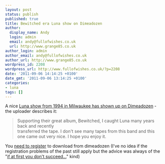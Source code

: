 ```yaml
---
layout: post
status: publish
published: true
title: Bewitched era Luna show on Dimeadozen
author:
  display_name: Andy
  login: admin
  email: andy@fullofwishes.co.uk
  url: http://www.grange85.co.uk
author_login: admin
author_email: andy@fullofwishes.co.uk
author_url: http://www.grange85.co.uk
wordpress_id: 2208
wordpress_url: http://www.fullofwishes.co.uk/?p=2208
date: '2011-09-06 14:14:25 +0100'
date_gmt: '2011-09-06 13:14:25 +0100'
categories:
- luna
tags: []
---
```

<p>A nice <a href="http://www.dimeadozen.org/torrents-details.php?id=372742">Luna show from 1994 in Milwaukee has shown up on Dimeadozen</a> - the uploader describes it:</p>
<blockquote><p>Supporting their great album, Bewitched, I caught Luna many years back and recently<br />
transferred the tape. I don't see many tapes from this band and this one came out very nice. I hope you enjoy it.</p></blockquote>
<p>You <a href="http://www.dimeadozen.org/account-signup.php">need to register</a> to download from dimeadozen (I've no idea if the registration problems of the past still apply but the advice was always of the "<a href="http://en.wikipedia.org/wiki/William_Edward_Hickson">if at first you don't succeed...</a>" kind)</p>

